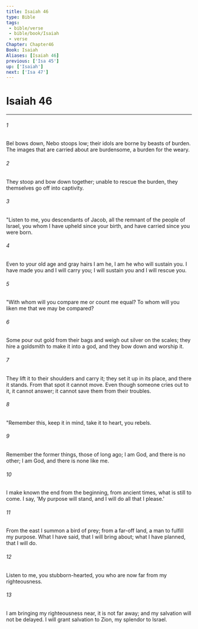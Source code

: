 ```yaml
---
title: Isaiah 46
type: Bible
tags:
 - bible/verse
 - bible/book/Isaiah
 - verse
Chapter: Chapter46
Book: Isaiah
Aliases: [Isaiah 46]
previous: ['Isa 45']
up: ['Isaiah']
next: ['Isa 47']
---
```

# Isaiah 46

***


###### 1 
Bel bows down, Nebo stoops low; their idols are borne by beasts of burden. The images that are carried about are burdensome, a burden for the weary. 

###### 2 
They stoop and bow down together; unable to rescue the burden, they themselves go off into captivity. 

###### 3 
"Listen to me, you descendants of Jacob, all the remnant of the people of Israel, you whom I have upheld since your birth, and have carried since you were born. 

###### 4 
Even to your old age and gray hairs I am he, I am he who will sustain you. I have made you and I will carry you; I will sustain you and I will rescue you. 

###### 5 
"With whom will you compare me or count me equal? To whom will you liken me that we may be compared? 

###### 6 
Some pour out gold from their bags and weigh out silver on the scales; they hire a goldsmith to make it into a god, and they bow down and worship it. 

###### 7 
They lift it to their shoulders and carry it; they set it up in its place, and there it stands. From that spot it cannot move. Even though someone cries out to it, it cannot answer; it cannot save them from their troubles. 

###### 8 
"Remember this, keep it in mind, take it to heart, you rebels. 

###### 9 
Remember the former things, those of long ago; I am God, and there is no other; I am God, and there is none like me. 

###### 10 
I make known the end from the beginning, from ancient times, what is still to come. I say, 'My purpose will stand, and I will do all that I please.' 

###### 11 
From the east I summon a bird of prey; from a far-off land, a man to fulfill my purpose. What I have said, that I will bring about; what I have planned, that I will do. 

###### 12 
Listen to me, you stubborn-hearted, you who are now far from my righteousness. 

###### 13 
I am bringing my righteousness near, it is not far away; and my salvation will not be delayed. I will grant salvation to Zion, my splendor to Israel. 
